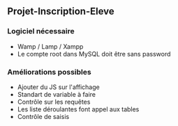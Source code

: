 ## Projet-Inscription-Eleve

### Logiciel nécessaire

- Wamp / Lamp / Xampp
- Le compte root dans MySQL doit être sans password

### Améliorations possibles

- Ajouter du JS sur l'affichage
- Standart de variable à faire
- Contrôle sur les requêtes
- Les liste déroulantes font appel aux tables
- Contrôle de saisis
